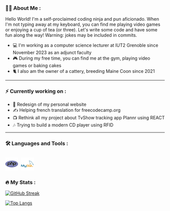<!---
haoua/haoua is a ✨ special ✨ repository because its `README.md` (this file) appears on your GitHub profile.
You can click the Preview link to take a look at your changes.
--->

### :woman_technologist: About Me :
Hello World! I'm a self-proclaimed coding ninja and pun aficionado. When I'm not typing away at my keyboard, you can find me playing video games or enjoying a cup of tea (or three). Let's write some code and have some fun along the way! Warning: jokes may be included in commits.

- 💻 I'm working as a computer science lecturer at IUT2 Grenoble since November 2023 as an adjunct faculty
- 🎮 During my free time, you can find me at the gym, playing video games or baking cakes
- 🐈 I also am the owner of a cattery, breeding Maine Coon since 2021 

---

### ⚡ Currently working on :
- 🎨 Redesign of my personal website
- ✍️ Helping french translation for freecodecamp.org
- 📺 Rethink all my project about TvShow tracking app Plannr using REACT
- 🎶 Trying to build a modern CD player using RFID
---

### :hammer_and_wrench: Languages and Tools :

  <img src="https://github.com/devicons/devicon/blob/master/icons/php/php-original.svg" title="PHP" alt="PHP" width="40" height="40"/>&nbsp;
  <img src="https://github.com/devicons/devicon/blob/master/icons/mysql/mysql-original-wordmark.svg" title="MySQL" alt="MySQL" width="40" height="40"/>&nbsp;
---
### :fire: My Stats : 

[![GitHub Streak](http://github-readme-streak-stats.herokuapp.com?user=haoua&theme=dark&background=000000)](https://git.io/streak-stats)

[![Top Langs](https://github-readme-stats.vercel.app/api/top-langs/?username=haoua&layout=compact&theme=vision-friendly-dark)](https://github.com/anuraghazra/github-readme-stats)
